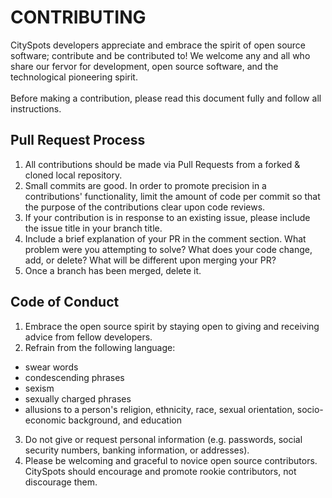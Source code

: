 # CONTRIBUTING
CitySpots developers appreciate and embrace the spirit of open source software; contribute and be contributed to! We welcome any and all who share our fervor for development, open source software, and the technological pioneering spirit.
<br><br>
Before making a contribution, please read this document fully and follow all instructions.


## Pull Request Process
1. All contributions should be made via Pull Requests from a forked & cloned local repository.
2. Small commits are good. In order to promote precision in a contributions' functionality, limit the amount of code per commit so that the purpose of the contributions clear upon code reviews.
3. If your contribution is in response to an existing issue, please include the issue title in your branch title.  
4. Include a brief explanation of your PR in the comment section. What problem were you attempting to solve? What does your code change, add, or delete? What will be different upon merging your PR?
5. Once a branch has been merged, delete it.

## Code of Conduct
1. Embrace the open source spirit by staying open to giving and receiving advice from fellow developers.
2. Refrain from the following language:
  * swear words
  * condescending phrases
  * sexism
  * sexually charged phrases
  * allusions to a person's religion, ethnicity, race, sexual orientation, socio-economic background, and education
3. Do not give or request personal information (e.g. passwords, social security numbers, banking information, or addresses).
4. Please be welcoming and graceful to novice open source contributors. CitySpots should encourage and promote rookie contributors, not discourage them.

